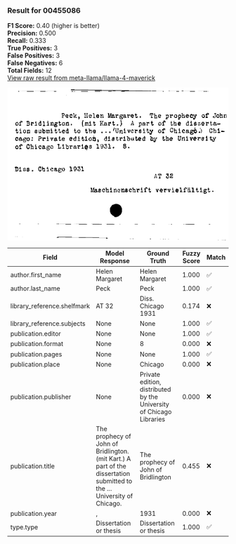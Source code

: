 ### Result for 00455086
**F1 Score:** 0.40 (higher is better)<br>**Precision:** 0.500<br>**Recall:** 0.333<br>**True Positives:** 3<br>**False Positives:** 3<br>**False Negatives:** 6<br>**Total Fields:** 12<br>[View raw result from meta-llama/llama-4-maverick](https://github.com/RISE-UNIBAS/humanities_data_benchmark/blob/main/results/2025-10-17/T0252/request_T0252_00455086.json)

<img src="https://github.com/RISE-UNIBAS/humanities_data_benchmark/blob/main/benchmarks/zettelkatalog/images/00455086.jpg?raw=true" alt="00455086" width="600px">

| Field | Model Response | Ground Truth | Fuzzy Score | Match |
|-------|----------------|--------------|-------------|-------|
| author.first_name | Helen Margaret | Helen Margaret | 1.000 | ✅ |
| author.last_name | Peck | Peck | 1.000 | ✅ |
| library_reference.shelfmark | AT 32 | Diss. Chicago 1931 | 0.174 | ❌ |
| library_reference.subjects | None | None | 1.000 | ✅ |
| publication.editor | None | None | 1.000 | ✅ |
| publication.format | None | 8 | 0.000 | ❌ |
| publication.pages | None | None | 1.000 | ✅ |
| publication.place | None | Chicago | 0.000 | ❌ |
| publication.publisher | None | Private edition, distributed by the University of Chicago Libraries | 0.000 | ❌ |
| publication.title | The prophecy of John of Bridlington. (mit Kart.) A part of the dissertation submitted to the ... University of Chicago. | The prophecy of John of Bridlington | 0.455 | ❌ |
| publication.year | ,  | 1931 | 0.000 | ❌ |
| type.type | Dissertation or thesis | Dissertation or thesis | 1.000 | ✅ |
